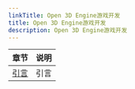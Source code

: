 ```yaml
---
linkTitle: Open 3D Engine游戏开发
title: Open 3D Engine游戏开发
description: Open 3D Engine游戏开发
---
```


| 章节                             | 说明 |
|--------------------------------| - |
| [引言](./introduction/_index.md) | 引言 |
